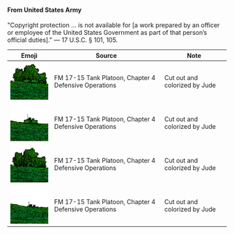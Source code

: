 #### From United States Army

"Copyright protection ... is not available for \[a work prepared by an officer or employee of the United States Government as part of that person’s official duties\]." — 17 U.S.C. § 101, 105.

Emoji|Source|Note
-----|------|----
![Hull Down Inconspicuous](hull_down_inconspicuous.png)|FM 17-15 Tank Platoon, Chapter 4 Defensive Operations|Cut out and colorized by Jude
![Hull Down Skylined](hull_down_skylined.png)|FM 17-15 Tank Platoon, Chapter 4 Defensive Operations|Cut out and colorized by Jude
![Turret Down Inconspicuous](turret_down_inconspicuous.png)|FM 17-15 Tank Platoon, Chapter 4 Defensive Operations|Cut out and colorized by Jude
![Turret Down Skylined](turret_down_skylined.png)|FM 17-15 Tank Platoon, Chapter 4 Defensive Operations|Cut out and colorized by Jude